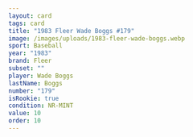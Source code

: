```yaml
---
layout: card
tags: card
title: "1983 Fleer Wade Boggs #179"
image: /images/uploads/1983-fleer-wade-boggs.webp
sport: Baseball
year: "1983"
brand: Fleer
subset: ""
player: Wade Boggs
lastName: Boggs
number: "179"
isRookie: true
condition: NR-MINT
value: 10
order: 10
---
```

